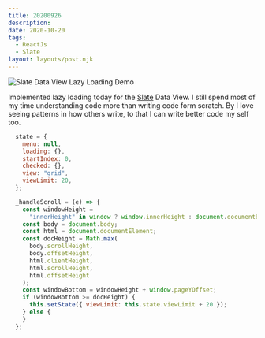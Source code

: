 ```yaml
---
title: 20200926
description:
date: 2020-10-20
tags:
  - ReactJs
  - Slate
layout: layouts/post.njk
---
```


![Slate Data View Lazy Loading Demo](https://d2w9rnfcy7mm78.cloudfront.net/9186430/original_a37b584d97478b062bdbd353b5f5cdca.gif?1603180185?bc=0)

Implemented lazy loading today for the [Slate](https://slate.host) Data View. I still spend most of my time understanding code more than writing code form scratch. By I love seeing patterns in how others write, to that I can write better code my self too.

```javascript
  state = {
    menu: null,
    loading: {},
    startIndex: 0,
    checked: {},
    view: "grid",
    viewLimit: 20,
  };
```

```javascript
  _handleScroll = (e) => {
    const windowHeight =
      "innerHeight" in window ? window.innerHeight : document.documentElement.offsetHeight;
    const body = document.body;
    const html = document.documentElement;
    const docHeight = Math.max(
      body.scrollHeight,
      body.offsetHeight,
      html.clientHeight,
      html.scrollHeight,
      html.offsetHeight
    );
    const windowBottom = windowHeight + window.pageYOffset;
    if (windowBottom >= docHeight) {
      this.setState({ viewLimit: this.state.viewLimit + 20 });
    } else {
    }
  };
```

```javascript

```

